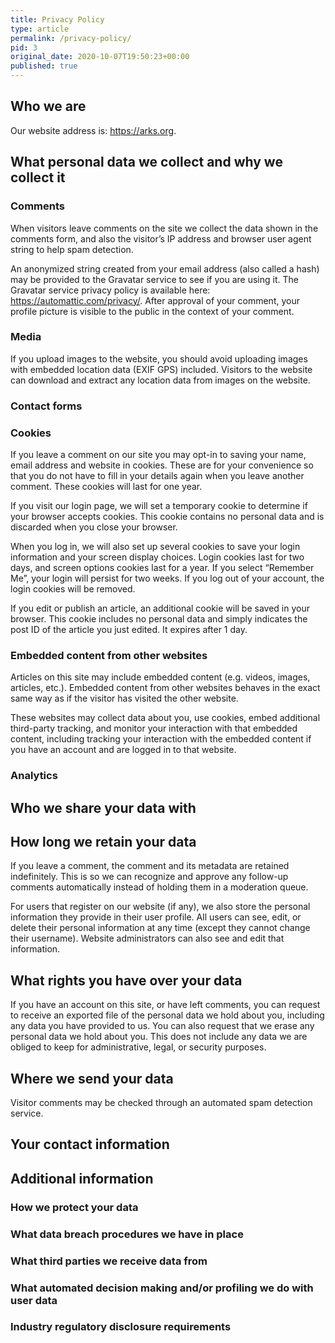 ```yaml
---
title: Privacy Policy
type: article
permalink: /privacy-policy/
pid: 3
original_date: 2020-10-07T19:50:23+00:00
published: true
---
```


## Who we are

Our website address is: <https://arks.org>.

## What personal data we collect and why we collect it

### Comments

When visitors leave comments on the site we collect the data shown in the
comments form, and also the visitor’s IP address and browser user agent string
to help spam detection.

An anonymized string created from your email address (also called a hash) may
be provided to the Gravatar service to see if you are using it. The Gravatar
service privacy policy is available here: <https://automattic.com/privacy/>.
After approval of your comment, your profile picture is visible to the public
in the context of your comment.

### Media

If you upload images to the website, you should avoid uploading images with
embedded location data (EXIF GPS) included. Visitors to the website can
download and extract any location data from images on the website.

### Contact forms

### Cookies

If you leave a comment on our site you may opt-in to saving your name, email
address and website in cookies. These are for your convenience so that you do
not have to fill in your details again when you leave another comment. These
cookies will last for one year.

If you visit our login page, we will set a temporary cookie to determine if
your browser accepts cookies. This cookie contains no personal data and is
discarded when you close your browser.

When you log in, we will also set up several cookies to save your login
information and your screen display choices. Login cookies last for two days,
and screen options cookies last for a year. If you select “Remember Me”, your
login will persist for two weeks. If you log out of your account, the login
cookies will be removed.

If you edit or publish an article, an additional cookie will be saved in your
browser. This cookie includes no personal data and simply indicates the post
ID of the article you just edited. It expires after 1 day.

### Embedded content from other websites

Articles on this site may include embedded content (e.g. videos, images,
articles, etc.). Embedded content from other websites behaves in the exact
same way as if the visitor has visited the other website.

These websites may collect data about you, use cookies, embed additional
third-party tracking, and monitor your interaction with that embedded content,
including tracking your interaction with the embedded content if you have an
account and are logged in to that website.

### Analytics

## Who we share your data with

## How long we retain your data

If you leave a comment, the comment and its metadata are retained
indefinitely. This is so we can recognize and approve any follow-up comments
automatically instead of holding them in a moderation queue.

For users that register on our website (if any), we also store the personal
information they provide in their user profile. All users can see, edit, or
delete their personal information at any time (except they cannot change their
username). Website administrators can also see and edit that information.

## What rights you have over your data

If you have an account on this site, or have left comments, you can request to
receive an exported file of the personal data we hold about you, including any
data you have provided to us. You can also request that we erase any personal
data we hold about you. This does not include any data we are obliged to keep
for administrative, legal, or security purposes.

## Where we send your data

Visitor comments may be checked through an automated spam detection service.

## Your contact information

## Additional information

### How we protect your data

### What data breach procedures we have in place

### What third parties we receive data from

### What automated decision making and/or profiling we do with user data

### Industry regulatory disclosure requirements
